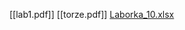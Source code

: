 [[lab1.pdf]]
[[torze.pdf]]
[Laborka_10.xlsx](https://campuscvut-my.sharepoint.com/:x:/r/personal/prochvi9_cvut_cz/Documents/Laborka_10.xlsx?d=we170555909bc4be7b8628454abcdbf80&csf=1&web=1&e=xOux72)

